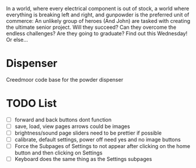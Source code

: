 In a world, where every electrical component is out of stock, a world where
everything is breaking left and right, and gunpowder is the preferred unit
of commerce: An unlikely group of heroes (And John) are tasked with creating
the ultimate senior project. Will they succeed? Can they overcome the endless
challenges? Are they going to graduate? Find out this Wednesday! Or else...

# Dispenser
Creedmoor code base for the powder dispenser

# TODO List
- [ ] forward and back buttons dont function
- [ ] save, load, view pages arrows could be images
- [ ] brightness/sound page sliders need to be prettier if possible
- [ ] calibrate, default settings, power off need yes and no image buttons
- [ ] Force the Subpages of Settings to not appear after clicking on the home button   and then clicking on Settings
- [ ] Keyboard does the same thing as the Settings subpages